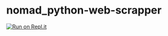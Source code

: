 # nomad_python-web-scrapper

[![Run on Repl.it](https://repl.it/badge/github/namseokyoo/nomad_python-web-scrapper)](https://repl.it/github/namseokyoo/nomad_python-web-scrapper)